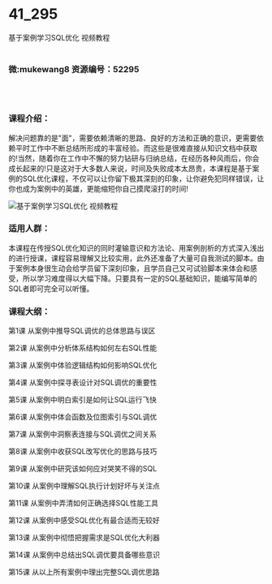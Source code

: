 # 41_295
基于案例学习SQL优化 视频教程
<br/></br>
<h3>微:mukewang8 资源编号：52295</h3>
<br/></br>
<h3>课程介绍：</h3>
<p>解决问题靠的是"面"，需要依赖清晰的思路、良好的方法和正确的意识，更需要依赖平时工作中不断总结所形成的丰富经验。而这些是很难直接从知识文档中获取的!当然，随着你在工作中不懈的努力钻研与归纳总结，在经历各种风雨后，你会成长起来的!只是这对于大多数人来说，时间及失败成本太昂贵，本课程是基于案例的<a title="查看与 SQL优化 相关的文章" target="_blank">SQL优化</a>课程，不仅可以让你留下极其深刻的印象，让你避免犯同样错误，让你也成为案例中的英雄，更能缩短你自己摸爬滚打的时间!</p>
<p><img src="https://www.ko996.com/wp-content/uploads/img/2018/02/2-3-300x168.png" alt="基于案例学习SQL优化 视频教程"></p>
<h3>适用人群：</h3>
<p>本课程在传授<a title="查看与 SQL优化 相关的文章" target="_blank">SQL优化</a>知识的同时灌输意识和方法论、用案例剖析的方式深入浅出的进行授课，课程容易理解又比较实用，此外还准备了大量可自我测试的脚本。由于案例本身很生动会给学员留下深刻印象，且学员自己又可试验脚本来体会和感受，所以学习难度得以大幅下降。只要具有一定的SQL基础知识，能编写简单的SQL者即可完全可以听懂。</p>
<h3>课程大纲：</h3>
<p>第1课 从案例中推导SQL调优的总体思路与误区</p>
<p>第2课 从案例中分析体系结构如何左右SQL性能</p>
<p>第3课 从案例中体验逻辑结构如何影响SQL优化</p>
<p>第4课 从案例中探寻表设计对SQL调优的重要性</p>
<p>第5课 从案例中明白索引是如何让SQL运行飞快</p>
<p>第6课 从案例中体会函数及位图索引与SQL调优</p>
<p>第7课 从案例中洞察表连接与SQL调优之间关系</p>
<p>第8课 从案例中收获SQL改写优化的思路与技巧</p>
<p>第9课 从案例中研究该如何应对哭笑不得的SQL</p>
<p>第10课 从案例中理解SQL执行计划好坏与关注点</p>
<p>第11课 从案例中弄清如何正确选择SQL性能工具</p>
<p>第12课 从案例中感受SQL优化有最合适而无较好</p>
<p>第13课 从案例中彻悟把握需求是SQL优化大利器</p>
<p>第14课 从案例中总结出SQL调优要具备哪些意识</p>
<p>第15课 从以上所有案例中理出完整SQL调优思路</p>
